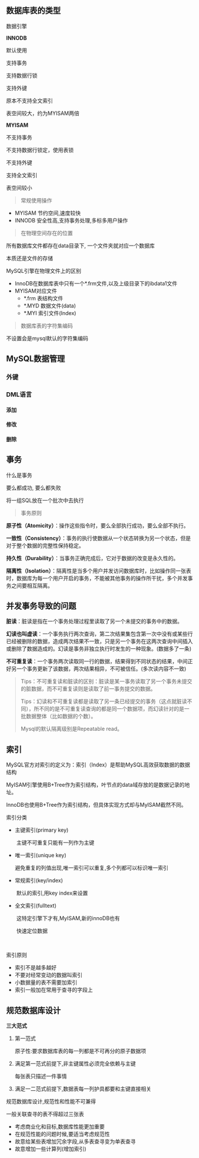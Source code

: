 ## 数据库表的类型

数据引擎

**INNODB**

默认使用

支持事务

支持数据行锁

支持外键

原本不支持全文索引

表空间较大，约为MYISAM两倍

**MYISAM**

不支持事务

不支持数据行锁定，使用表锁

不支持外键

支持全文索引

表空间较小

> 常规使用操作

+ MYISAM 节约空间,速度较快
+ INNODB 安全性高,支持事务处理,多标多用户操作

> 在物理空间存在的位置

所有数据库文件都存在data目录下, 一个文件夹就对应一个数据库

本质还是文件的存储

MySQL引擎在物理文件上的区别

+ InnoDB在数据库表中只有一个*.frm文件,以及上级目录下的ibdata1文件
+ MYISAM对应文件
  + *.frm 表结构文件
  + *.MYD 数据文件(data)
  + *.MYI 索引文件(Index)

> 数据库表的字符集编码

不设置会是mysql默认的字符集编码

## MySQL数据管理

### 外键



### DML语言

#### 添加

#### 修改

#### 删除

## 事务

什么是事务

要么都成功, 要么都失败

将一组SQL放在一个批次中去执行

> 事务原则

**原子性（Atomicity）**：操作这些指令时，要么全部执行成功，要么全部不执行。

**一致性（Consistency）**：事务的执行使数据从一个状态转换为另一个状态，但是对于整个数据的完整性保持稳定。

**持久性（Durability）**：当事务正确完成后，它对于数据的改变是永久性的。

**隔离性（Isolation）**：隔离性是当多个用户并发访问数据库时，比如操作同一张表时，数据库为每一个用户开启的事务，不能被其他事务的操作所干扰，多个并发事务之间要相互隔离。

## 并发事务导致的问题

**脏读**：脏读是指在一个事务处理过程里读取了另一个未提交的事务中的数据。

**幻读也叫虚读**：一个事务执行两次查询，第二次结果集包含第一次中没有或某些行已经被删除的数据，造成两次结果不一致，只是另一个事务在这两次查询中间插入或删除了数据造成的。幻读是事务非独立执行时发生的一种现象。(数据多了一条)

**不可重复读**：一个事务两次读取同一行的数据，结果得到不同状态的结果，中间正好另一个事务更新了该数据，两次结果相异，不可被信任。(多次读内容不一致)

> Tips：不可重复读和脏读的区别：脏读是某一事务读取了另一个事务未提交的脏数据，而不可重复读则是读取了前一事务提交的数据。
>
> Tips：幻读和不可重复读都是读取了另一条已经提交的事务（这点就脏读不同），所不同的是不可重复读查询的都是同一个数据项，而幻读针对的是一批数据整体（比如数据的个数）。
>
> Mysql的默认隔离级别是Repeatable read。

## 索引

MySQL官方对索引的定义为：索引（Index）是帮助MySQL高效获取数据的数据结构

MyISAM引擎使用B+Tree作为索引结构，叶节点的data域存放的是数据记录的地址。

InnoDB也使用B+Tree作为索引结构，但具体实现方式却与MyISAM截然不同。

索引分类

+ 主键索引(primary key)

  ​	主键不可重复只能有一列作为主键

+ 唯一索引(unique key)

  ​	避免重复的列值出现,唯一索引可以重复,多个列都可以标识唯一索引

+ 常规索引(key/index)

  ​	默认的索引,用key index来设置

+ 全文索引(fulltext)

  ​	这特定引擎下才有,MyISAM,新的innoDB也有

  ​	快速定位数据

  ​	

索引原则

+ 索引不是越多越好
+ 不要对经常变动的数据叫索引
+ 小数据量的表不需要加索引
+ 索引一般加在常用于查寻的字段上

## 规范数据库设计

**三大范式**

1. 第一范式

   原子性:要求数据库表的每一列都是不可再分的原子数据项

2. 满足第一范式前提下,非主键属性必须完全依赖与主键

   每张表只描述一件事情

   

3. 满足一二范式前提下,数据表每一列护具都要和主键直接相关

规范数据库设计,规范性和性能不可兼得

一般关联查寻的表不得超过三张表

+ 考虑商业化和目标,数据库性能更加重要
+ 在规范性能的问题时候,要适当考虑规范性
+ 故意给某些表增加冗余字段,从多表查寻变为单表查寻
+ 故意增加一些计算列(增加索引)